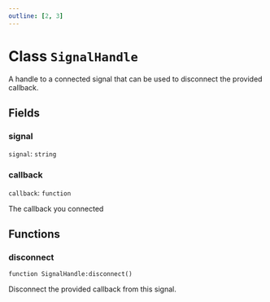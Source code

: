 ```yaml
---
outline: [2, 3]
---
```


# Class `SignalHandle`


A handle to a connected signal that can be used to disconnect the provided callback.


## Fields

### signal

`signal`: <code>string</code>



### callback

`callback`: <code>function</code>

The callback you connected


## Functions

### <Badge type="method" text="method" /> disconnect

<div class="language-lua"><pre><code>function SignalHandle:disconnect()</code></pre></div>

Disconnect the provided callback from this signal.





